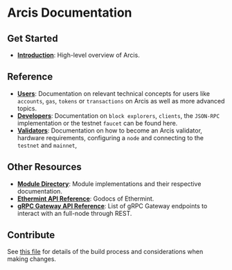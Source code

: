 <!--
layout: home
title: Arcis Documentation
description: Arcis is a scalable and interoperable Ethereum blockchain, built on Proof-of-Stake with fast-finality.
sections:
  - title: Introduction
    desc: Read a high-level overview of Arcis and its architecture.
    url: /about/intro/overview
    icon: ethereum-intro
  - title: Basics
    desc: Start with the basic concepts of Arcis, like accounts and transactions.
    url: /users/basics/transactions
    icon: basics
stack:
  - title: Cosmos SDK
    desc: The SDK is the world’s most popular framework for building application-specific blockchains.
    color: "#5064FB"
    label: sdk
    url: http://docs.cosmos.network
  - title: Ethereum
    desc: Ethereum is a global, open-source platform for decentralized applications.
    color: "#1A1F36"
    label: ethereum-black
    url: https://eth.wiki
  - title: Tendermint Core
    desc: The leading BFT engine for building blockchains, powering Arcis.
    color: "#00BB00"
    label: core
    url: http://docs.tendermint.com
footer:
  newsletter: false
aside: false
-->

# Arcis Documentation

## Get Started

- **[Introduction](./about/intro/overview.md)**: High-level overview of Arcis.

## Reference

- **[Users](./users/)**: Documentation on relevant technical concepts for users like `accounts`, `gas`, `tokens` or `transactions` on Arcis as well as more advanced topics.
- **[Developers](./developers/)**: Documentation on `block explorers`, `clients`, the `JSON-RPC` implementation or the testnet `faucet` can be found here.
- **[Validators](./validators/)**: Documentation on how to become an Arcis validator, hardware requirements, configuring a `node` and connecting to the `testnet` and `mainnet`,

## Other Resources

- **[Module Directory](../x/)**: Module implementations and their respective documentation.
- **[Ethermint API Reference](https://pkg.go.dev/github.com/Ambiplatforms-TORQUE/ethermint)**: Godocs of Ethermint.
- **[gRPC Gateway API Reference](https://api.arcis.dev/)**: List of gRPC Gateway endpoints to interact with an full-node through REST.

## Contribute

See [this file](https://github.com/Ambiplatforms-TORQUE/arcis/blob/main/docs/DOCS_README.md) for details of the build process and considerations when making changes.
